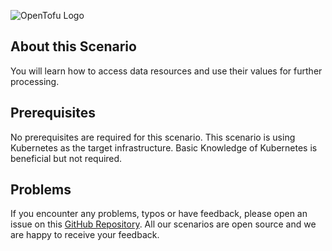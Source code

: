 ![OpenTofu Logo](https://raw.githubusercontent.com/opentofu/brand-artifacts/main/full/transparent/SVG/on-light.svg)


## About this Scenario

You will learn how to access data resources and use their values for further processing.

## Prerequisites

No prerequisites are required for this scenario. This scenario is using Kubernetes as the target infrastructure. Basic Knowledge of Kubernetes is beneficial but not required.

## Problems

If you encounter any problems, typos or have feedback, please open an issue on this [GitHub Repository](https://github.com/peak-scale/koda-scenarios). All our scenarios are open source and we are happy to receive your feedback.